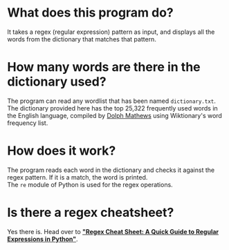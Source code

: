 # What does this program do?
It takes a regex (regular expression) pattern as input, and displays all the words from the dictionary that matches that pattern.
# How many words are there in the dictionary used?
The program can read any wordlist that has been named `dictionary.txt`.  
The dictionary provided here has the top 25,322 frequently used words in the English language, compiled by [Dolph Mathews](https://github.com/dolph) using Wiktionary's word frequency list.  
# How does it work?
The program reads each word in the dictionary and checks it against the regex pattern. If it is a match, the word is printed.  
The `re` module of Python is used for the regex operations.  
# Is there a regex cheatsheet?
Yes there is. Head over to [**"Regex Cheat Sheet: A Quick Guide to Regular Expressions in Python"**](https://www.dataquest.io/blog/regex-cheatsheet/).